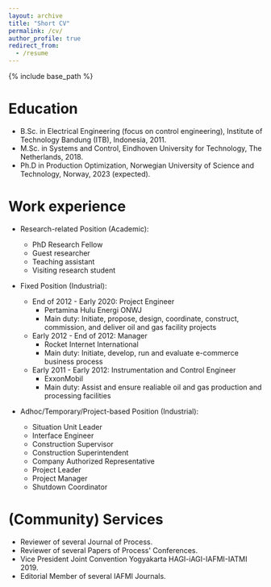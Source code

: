```yaml
---
layout: archive
title: "Short CV"
permalink: /cv/
author_profile: true
redirect_from:
  - /resume
---
```


{% include base_path %}

Education
======
* B.Sc. in Electrical Engineering (focus on control engineering), Institute of Technology Bandung (ITB), Indonesia, 2011.
* M.Sc. in Systems and Control, Eindhoven University for Technology, The Netherlands, 2018.
* Ph.D in Production Optimization, Norwegian University of Science and Technology, Norway, 2023 (expected).

Work experience
======
* Research-related Position (Academic):
  * PhD Research Fellow
  * Guest researcher
  * Teaching assistant
  * Visiting research student

* Fixed Position (Industrial): 
  * End of 2012 - Early 2020: Project Engineer
    * Pertamina Hulu Energi ONWJ
    * Main duty: Initiate, propose, design, coordinate, construct, commission, and deliver oil and gas facility projects
  * Early 2012 - End of 2012: Manager
    * Rocket Internet International
    * Main duty: Initiate, develop, run and evaluate e-commerce business process
  * Early 2011 - Early 2012: Instrumentation and Control Engineer
    * ExxonMobil
    * Main duty: Assist and ensure realiable oil and gas production and processing facilities

* Adhoc/Temporary/Project-based Position (Industrial):
  * Situation Unit Leader
  * Interface Engineer
  * Construction Supervisor
  * Construction Superintendent
  * Company Authorized Representative
  * Project Leader
  * Project Manager
  * Shutdown Coordinator

(Community) Services
======
* Reviewer of several Journal of Process.
* Reviewer of several Papers of Process' Conferences.
* Vice President Joint Convention Yogyakarta HAGI-iAGI-IAFMI-IATMI 2019.
* Editorial Member of several IAFMI Journals.
  
<!-- Skills
======
* Skill 1
* Skill 2
  * Sub-skill 2.1
  * Sub-skill 2.2
  * Sub-skill 2.3
* Skill 3

Publications
======
  <ul>{% for post in site.publications %}
    {% include archive-single-cv.html %}
  {% endfor %}</ul>
  
Talks
======
  <ul>{% for post in site.talks %}
    {% include archive-single-talk-cv.html %}
  {% endfor %}</ul>
  
Teaching
======
  <ul>{% for post in site.teaching %}
    {% include archive-single-cv.html %}
  {% endfor %}</ul>
  
Service and leadership
======
* Currently signed in to 43 different slack teams-->
